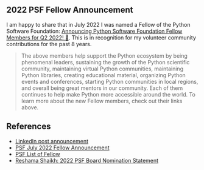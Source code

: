 
## 2022 PSF Fellow Announcement

I am happy to share that in July 2022 I was named a Fellow of the Python Software Foundation:  [Announcing Python Software Foundation Fellow Members for Q2 2022! 🎉](https://pyfound.blogspot.com/2022/07/announcing-python-software-foundation.html).  This is in recognition for my volunteer community contributions for the past 8 years.  

>The above members help support the Python ecosystem by being phenomenal leaders, sustaining the growth of the Python scientific community, maintaining virtual Python communities, maintaining Python libraries, creating educational material, organizing Python events and conferences, starting Python communities in local regions, and overall being great mentors in our community. Each of them continues to help make Python more accessible around the world. To learn more about the new Fellow members, check out their links above.

## References
- [LinkedIn post announcement](https://www.linkedin.com/posts/reshamas_announcing-python-software-foundation-fellow-activity-6952355866704588800-3wfF)
- [PSF July 2022 Fellow Announcement](https://pyfound.blogspot.com/2022/07/announcing-python-software-foundation.html)
- [PSF List of Fellow](https://www.python.org/psf/fellows/)
- [Reshama Shaikh: 2022 PSF Board Nomination Statement](https://www.python.org/nominations/elections/2022-python-software-foundation-board/nominees/reshama-shaikh/)


